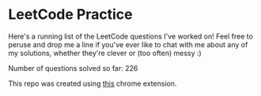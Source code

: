 # LeetCode Practice

Here's a running list of the LeetCode questions I've worked on! Feel free to peruse and drop me a line if you've ever like to chat with me about any of my solutions, whether they're clever or (too often) messy :)

Number of questions solved so far: 226

This repo was created using [this](https://github.com/QasimWani/LeetHub) chrome extension.
